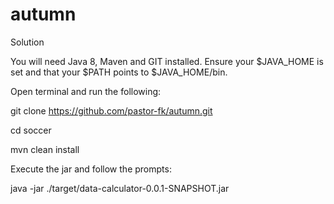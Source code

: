 # autumn
Solution



You will need Java 8, Maven and GIT installed. Ensure your $JAVA_HOME is set and that your $PATH points to $JAVA_HOME/bin.

Open terminal and run the following:

git clone https://github.com/pastor-fk/autumn.git

cd soccer

mvn clean install

Execute the jar and follow the prompts:

java -jar ./target/data-calculator-0.0.1-SNAPSHOT.jar
